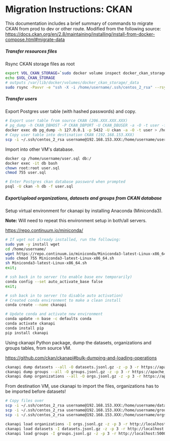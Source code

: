 # Migration Instructions: CKAN

This documentation includes a brief summary of commands to migrate CKAN from prod to dev or other route. 
Modified from the following source:
https://docs.ckan.org/en/2.8/maintaining/installing/install-from-docker-compose.html#migrate-data

##### Transfer resources files
Rsync CKAN storage files as root
```bash
export VOL_CKAN_STORAGE=`sudo docker volume inspect docker_ckan_storage | jq -r -c '.[] | .Mountpoint'`
echo $VOL_CKAN_STORAGE
# outputs /var/lib/docker/volumes/docker_ckan_storage/_data
sudo rsync -Pavvr -e "ssh -X -i /home/username/.ssh/centos_2_rsa" --rsync-path="sudo rsync" username@192.168.153.XXX:/var/lib/docker/volumes/docker_ckan_storage/_data /var/lib/docker/volumes/docker_ckan_storage/_data
```
##### Transfer users
Export Postgres user table (with hashed passwords) and copy.
```bash
# Export user table from source CKAN (206.XXX.XXX.XXX)
# pg_dump -h CKAN_DBHOST -P CKAN_DBPORT -U CKAN_DBUSER -a -O -t user -f user.sql ckan_default
docker exec db pg_dump -h 127.0.0.1 -p 5432 -U ckan -a -O -t user > /home/username/user.sql
# Copy user table into destination CKAN (192.168.153.XXX)
scp -i ~/.ssh/centos_2_rsa username@192.168.153.XXX:/home/username/user.sql /home/username/
```
Import into other VM's database.
```bash
docker cp /home/username/user.sql db:/
docker exec -it db bash
chown root:root user.sql
chmod 755 user.sql

# Enter Postgres ckan database password when prompted
psql -U ckan -h db -f user.sql
```
##### Export/upload organizations, datasets and groups from CKAN database
Setup virtual environment for ckanapi by installing Anaconda (Miniconda3). 

<strong>Note:</strong> Will need to repeat this environment setup in both/all servers.

https://repo.continuum.io/miniconda/
```bash
# If wget not already installed, run the following:
sudo yum -y install wget
cd /home/username/
wget https://repo.continuum.io/miniconda/Miniconda3-latest-Linux-x86_64.sh
sudo chmod 755 Miniconda3-latest-Linux-x86_64.sh
sh Miniconda3-latest-Linux-x86_64.sh
exit;

# ssh back in to server (to enable base env temporarily)
conda config --set auto_activate_base false
exit;

# ssh back in to server (to disable auto activation)
# Created conda environment to make a clean install
conda create --name ckanapi

# Update conda and activate new environment
conda update -n base -c defaults conda
conda activate ckanapi
conda install pip
pip install ckanapi
```
Using ckanapi Python package, dump the datasets, organizations and groups tables, from source VM.

https://github.com/ckan/ckanapi#bulk-dumping-and-loading-operations
```bash
ckanapi dump datasets --all -O datasets.jsonl.gz -z -p 3 -r https://apache_user:password@cioosatlantic.ca/ckan
ckanapi dump groups --all -O groups.jsonl.gz -z -p 3 -r https://apache_user:password@cioosatlantic.ca/ckan
ckanapi dump organizations --all -O orgs.jsonl.gz -z -p 3 -r https://apache_user:password@cioosatlantic.ca/ckan
```

From destination VM, use ckanapi to import the files, organizations has to be imported before datasets!
```bash
# Copy files over
scp -i ~/.ssh/centos_2_rsa username@192.168.153.XXX:/home/username/datasets.jsonl.gz /home/username/
scp -i ~/.ssh/centos_2_rsa username@192.168.153.XXX:/home/username/groups.jsonl.gz /home/username/
scp -i ~/.ssh/centos_2_rsa username@192.168.153.XXX:/home/username/orgs.jsonl.gz /home/username/

ckanapi load organizations -I orgs.jsonl.gz -z -p 3 -r http://localhost:5000 -a API_KEY
ckanapi load datasets -I datasets.jsonl.gz -z -p 3 -r http://localhost:5000 -a API_KEY
ckanapi load groups -I groups.jsonl.gz -z -p 3 -r http://localhost:5000 -a API_KEY
```